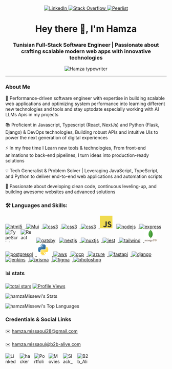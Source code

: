 ###

<!-- <a href="https://linkedin.com/in/hamza-missewi" target="blank"><img align="center" src="https://raw.githubusercontent.com/rahuldkjain/github-profile-readme-generator/master/src/images/icons/Social/linked-in-alt.svg" alt="hamza-missaoui" height="30" width="40" /></a> -->
<div align="center">
  <a href="https://linkedin.com/in/hamza-missewi" 
target="_blank">
    <img src="https://img.shields.io/badge/LinkedIn-0077B5?style=for-the-badge&logo=linkedin&logoColor=white" alt="LinkedIn" />
  </a>
  <a href="https://hamza-portfolio-pro-2025.vercel.app" target="_blank">
    <img src="https://img.shields.io/badge/Portfolio-FE7A16?style=for-the-badge&logo=portfolio&logoColor=white" alt="Stack Overflow" />
  </a>
  <a href="https://peerlist.io/hamza-Missewi" target="_blank">
    <img src="https://img.shields.io/badge/Hacker_Rank-00A67D?style=for-the-badge&logo=hacker-rank&logoColor=white" alt="Peerlist" />
  </a>
</div>

<!-- --- -->

<h1 align="center">Hey there 👋, I'm Hamza</h1>
<h3 align="center">Tunisian Full-Stack Software Engineer | Passionate about crafting scalable modern web apps with innovative technologies</h3>

<div align="center">
<img src="https://readme-typing-svg.demolab.com?font=Fira+Code&weight=600&size=22&duration=3000&pause=1000&color=00FF00&center=true&vCenter=true&width=500&lines=Welcome+to+my+GitHub+profile!;Let's+build+something+awesome+together?;Code+is+poetry+%F0%9F%8E%A8" alt="Hamza typewriter" />
</div>

<!--
<div align="center">
  <img src="https://art.pixilart.com/cb97514d85c12ba.gif" width="100%" alt="MasterHead" />
</div> -->

---

<h3 align="left">About Me</h3>
<p>
🚀 Performance-driven software engineer with expertise in building scalable web applications and optimizing system performance into learning different new technologies and tools and stay uptodate especially working with AI LLMs Apis in my projects

📚 Proficient in Javascript, Typescript (React, NextJs) and Python (Flask, Django) & DevOps technologies, Building robust APIs and intuitive UIs to power the next generation of digital experiences

⚡ In my free time I Learn new tools & technologies, From front-end animations to back-end pipelines, I turn ideas into production-ready solutions

💡 Tech Generalist & Problem Solver | Leveraging JavaScript, TypeScript, and Python to deliver end-to-end web applications and automation scripts

🔧 Passionate about developing clean code, continuous leveling-up, and building awesome websites and advanced solutions

</p>

###

<h3 align="left">🛠 Languages and Skills:</h3>
<div align="left" style="margin-bottom:20px">
  <!-- <img src="https://skillicons.dev/icons?i=js,ts,python,java,spring,react,nextjs,
  nodejs,express,mongodb,mysql,tailwind,docker,redis,bullmq,prisma,firebase,supabase,
  fastapi,elasticsearch,postman,github,nginx,graphql,django,fastapi,postgresql,aws,
  gcp,azure" height="140" alt="My Skills" /> -->

<a href="https://www.w3.org/html/" target="_blank" style="decoration:none"> 
<img src="https://skillicons.dev/icons?i=html" alt="html5" width="40" height="40" style="margin-right:8px"/>
 </a>
 <a href="https://mui.com/" target="_blank" style="decoration:none">
 <img src="https://skillicons.dev/icons?i=mui" alt="Mui" width="40" height="40" style="margin-right:8px"/>
</a>
<a href="https://www.w3schools.com/css/" target="_blank" style="decoration:none"> 
<img src="https://skillicons.dev/icons?i=css" alt="css3" width="40" height="40" style="margin-right:8px"/>
</a>
 <a href="https://graphql.org/" target="_blank">
<img src="https://skillicons.dev/icons?i=graphql" alt="css3" width="40" height="40" style="margin-right:8px"/>
</a>
 <a href="https://www.apollographql.com/" target="_blank" style="decoration:none">
<img src="https://skillicons.dev/icons?i=apollo" alt="css3" width="40" height="40" style="margin-right:8px"/>
 </a>
<a href="https://developer.mozilla.org/en-US/docs/Web/JavaScript" target="_blank" style="decoration:none"> <img src="https://raw.githubusercontent.com/devicons/devicon/master/icons/javascript/javascript-original.svg" alt="javascript" width="40" height="40" style="margin-right:8px;"/></a>
<a href="https://nodejs.org" target="_blank" style="decoration:none"> 
<img src="https://skillicons.dev/icons?i=nodejs" alt="nodejs" width="40" height="40" style="margin-right:8px"/>
 </a>
<a href="https://expressjs.com" target="_blank">
<img src="https://skillicons.dev/icons?i=express" alt="express" width="40" height="40" style="margin-right:8px"/>
</a>
<a><img align="left" alt="TypeScript" width="40" height="40" style="margin-right:8px;" src="https://skillicons.dev/icons?i=ts" /></a>
<a href="https://reactjs.org/" target="_blank">
<img align="left" alt="React" width="40" height="40" style="margin-right:8px;" src="https://skillicons.dev/icons?i=react" />
</a>
<a href="https://www.gatsbyjs.com/" target="_blank" style="decoration:none"> <img src="https://www.vectorlogo.zone/logos/gatsbyjs/gatsbyjs-icon.svg" alt="gatsby" width="40" height="40" style="margin-right:8px;"/></a>
<a href="https://nextjs.org/" target="_blank" style="decoration:none"> <img src="https://skillicons.dev/icons?i=nextjs" alt="nextjs" width="40" height="40" style="margin-right:8px;"/> </a>
<a href="https://nuxtjs.org/" target="_blank" style="decoration:none"> <img src="https://www.vectorlogo.zone/logos/nuxtjs/nuxtjs-icon.svg" alt="nuxtjs" width="40" height="40" style="margin-right:8px;"/> </a>
<a href="https://jestjs.io" target="_blank">
<img src="https://skillicons.dev/icons?i=jest" alt="jest" width="40" height="40" style="margin-right:8px;"/>
</a>
<a href="https://tailwindcss.com/" target="_blank" style="decoration:none"> <img src="https://www.vectorlogo.zone/logos/tailwindcss/tailwindcss-icon.svg" alt="tailwind" width="40" height="40" style="margin-right:8px;"/> </a>
<a href="https://www.mongodb.com/" target="_blank" style="decoration:none"> <img src="https://raw.githubusercontent.com/devicons/devicon/master/icons/mongodb/mongodb-original-wordmark.svg" alt="mongodb" width="40" height="40" style="margin-right:8px;"/> </a>
<a href="https://www.postgresql.org" target="_blank" style="decoration:none"> 
<img src="https://skillicons.dev/icons?i=postgresql" alt="postgresql" width="40" height="40" style="margin-right:8px;"/> 
</a>
<a href="https://www.python.org" target="_blank" style="decoration:none"> <img src="https://raw.githubusercontent.com/devicons/devicon/master/icons/python/python-original.svg" alt="python" width="40" height="40" style="margin-right:8px;"/> </a>
<a href="https://aws.amazon.com" target="_blank" style="decoration:none"> <img src="https://skillicons.dev/icons?i=aws" alt="aws" width="40" height="40" style="margin-right:8px;"/> </a>
<a href="https://cloud.google.com" target="_blank" style="decoration:none"> <img src="https://skillicons.dev/icons?i=gcp" alt="gcp" width="40" height="40" style="margin-right:8px;"/> </a>
<a href="https://azure.microsoft.com" target="_blank" style="decoration:none"> <img src="https://skillicons.dev/icons?i=azure" alt="azure" width="40" height="40" style="margin-right:8px;"/> </a>
<a href="https://fastapi.tiangolo.com" target="_blank" style="decoration:none"> <img src="https://skillicons.dev/icons?i=fastapi" alt="fastapi" width="40" height="40" style="margin-right:8px;"/> </a>
<a href="https://www.djangoproject.com" target="_blank" style="decoration:none"> <img src="https://skillicons.dev/icons?i=django" alt="django" width="40" height="40" style="margin-right:8px;"/> </a>
<a href="https://www.jenkins.io" target="_blank" style="decoration:none"> <img src="https://skillicons.dev/icons?i=jenkins" alt="jenkins" width="40" height="40" style="margin-right:8px;"/> </a>
<a href="https://www.prisma.io" target="_blank" style="decoration:none"> <img src="https://skillicons.dev/icons?i=prisma" alt="prisma" width="40" height="40" style="margin-right:8px;"/> </a>
<a href="https://www.figma.com" target="_blank" style="decoration:none"> <img src="https://skillicons.dev/icons?i=figma" alt="figma" width="40" height="40" style="margin-right:8px;"/> </a>
<a href="https://www.adobe.com/products/photoshop.html" target="_blank" style="decoration:none"> <img src="https://skillicons.dev/icons?i=ps" alt="photoshop" width="40" height="40" style="margin-right:8px;"/> </a>
</div>

###

<!-- ![hamzaMissewi's Streak](https://github-readme-streak-stats.herokuapp.com/?user=hamzaMissewi&theme=prussian&hide_border=false) -->

<div align="left">
 <h3 align="left">📊 stats</h3>

 <p align="left">
      <a href="https://github.com/hamzaMissewi?tab=followers">
         <!-- <img alt="followers" title="Follow me on Github" src="https://custom-icon-badges.demolab.com/github/followers/hamzaMissewi?color=236ad3&labelColor=1155ba&style=for-the-badge&logo=person-add&label=Follow&logoColor=white"/></a> -->
      <a href="https://github.com/hamzaMissewi?tab=repositories&sort=stargazers">
         <img alt="total stars" title="Total stars on GitHub" src="https://custom-icon-badges.demolab.com/github/stars/hamzaMissewi?color=C79600&style=for-the-badge&labelColor=C79600&logo=star"/></a>
      <a href="https://github.com/hamzaMissewi">
         <img alt="Profile Views" title="Github Profile Views" src="https://komarev.com/ghpvc/?username=hamzaMissewi&color=A5a5a5&style=for-the-badge&label=VIEWS&logo=eye&logoColor=white"/></a>
</p>

![hamzaMissewi's Stats](https://github-readme-stats.vercel.app/api?username=hamzaMissewi&theme=prussian&show_icons=true&hide_border=false&count_private=true)

![hamzaMissewi's Top Languages](https://github-readme-stats.vercel.app/api/top-langs/?username=hamzaMissewi&theme=prussian&show_icons=true&hide_border=false&layout=compact)

</div>

<h3 align="left">Credentials & Social Links</h3>

<span align="left" size="18px">✉️ hamza.missaoui28@gmail.com</span>
<br />
<br />
<span align="left" size="18px">✉️ hamza.missaoui@b2b-alive.com</span>

<div align="left">
  <a target="_blank" href="https://linkedin.com/in/hamza-missewi">
   <img align="left" alt="LinkedIn" height="32px" width="35px" style="margin-right:10px;" src="https://skillicons.dev/icons?i=linkedin" />
   </a>
<a href="https://www.hackerrank.com/profile/hamza_missaoui47" target="blank"><img align="left" src="https://raw.githubusercontent.com/rahuldkjain/github-profile-readme-generator/master/src/images/icons/Social/hackerrank.svg" style="margin-right:10px;" alt="hacker_hamza" height="35px" width="35px" /></a>
<a target="_blank" href="https://hamza-portfolio-pro-2025.vercel.app">
   <img align="left" alt="Portfolio" height="35px" width="35px" style="margin-right:10px;" src="https://skillicons.dev/icons?i=vercel" />
</a>
<a href="https://hamza-movies-app.vercel.app" target="blank"><img align="left" height="35px" width="35px" style="margin-right:10px;" alt="Movies_website" src="https://i.pinimg.com/736x/24/d0/53/24d05378a4e049358f1c237976dbbb43.jpg" /></a>
<a href="https://hamza-slack-clone.vercel.app" target="blank"><img align="left" height="35px" width="35px" style="margin-right:10px;" alt="Slack_clone_hamz_app" src="https://img.freepik.com/free-psd/earth-ball-planet-isolated_23-2151806117.jpg?semt=ais_hybrid&w=740"  /></a>
<a href="https://www2.b2b-alive.com" target="blank">
<img align="left" height="35px" width="35px" style="margin-right:10px;" alt="B2b_Alive" src="https://www2.b2b-alive.com/wp-content/uploads/2020/05/b2b-alive-logo-w.png"/></a>
</div>
